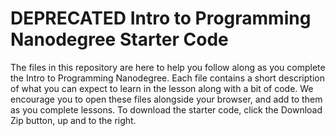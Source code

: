 # DEPRECATED Intro to Programming Nanodegree Starter Code

The files in this repository are here to help you follow along as you complete the Intro to Programming Nanodegree.
Each file contains a short description of what you can expect to learn in the lesson along with a bit of code.
We encourage you to open these files alongside your browser, and add to them as you complete lessons.
To download the starter code, click the Download Zip button, up  and to the right.
